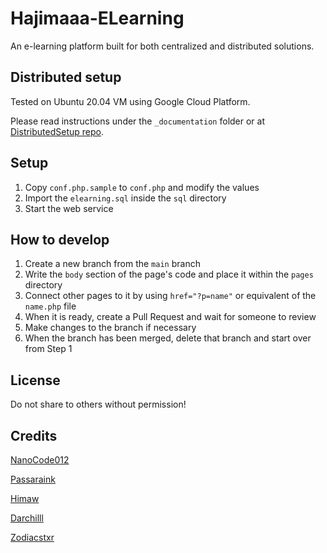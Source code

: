 # Hajimaaa-ELearning
An e-learning platform built for both centralized and distributed solutions.

## Distributed setup

Tested on Ubuntu 20.04 VM using Google Cloud Platform.

Please read instructions under the `_documentation` folder or at [DistributedSetup repo](https://github.com/NanoCode012/DistributedSetup).
## Setup 

1. Copy `conf.php.sample` to `conf.php` and modify the values
1. Import the `elearning.sql` inside the `sql` directory
1. Start the web service

## How to develop

1. Create a new branch from the `main` branch
1. Write the `body` section of the page's code and place it within the `pages` directory
1. Connect other pages to it by using `href="?p=name"` or equivalent of the `name.php` file
1. When it is ready, create a Pull Request and wait for someone to review
1. Make changes to the branch if necessary
1. When the branch has been merged, delete that branch and start over from Step 1

## License
Do not share to others without permission!

## Credits

[NanoCode012](https://github.com/NanoCode012)

[Passaraink](https://github.com/passaraink)

[Himaw](https://github.com/Himaw)

[Darchilll](https://github.com/Darchilll)

[Zodiacstxr](https://github.com/zodiacstxr)